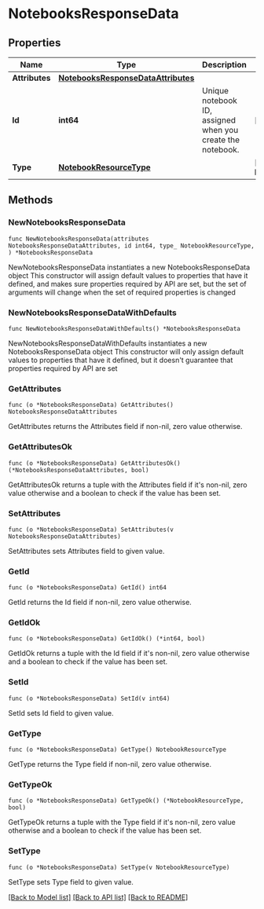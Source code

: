 # NotebooksResponseData

## Properties

Name | Type | Description | Notes
---- | ---- | ----------- | ------
**Attributes** | [**NotebooksResponseDataAttributes**](NotebooksResponseDataAttributes.md) |  | 
**Id** | **int64** | Unique notebook ID, assigned when you create the notebook. | [readonly] 
**Type** | [**NotebookResourceType**](NotebookResourceType.md) |  | [default to NOTEBOOKRESOURCETYPE_NOTEBOOKS]

## Methods

### NewNotebooksResponseData

`func NewNotebooksResponseData(attributes NotebooksResponseDataAttributes, id int64, type_ NotebookResourceType, ) *NotebooksResponseData`

NewNotebooksResponseData instantiates a new NotebooksResponseData object
This constructor will assign default values to properties that have it defined,
and makes sure properties required by API are set, but the set of arguments
will change when the set of required properties is changed

### NewNotebooksResponseDataWithDefaults

`func NewNotebooksResponseDataWithDefaults() *NotebooksResponseData`

NewNotebooksResponseDataWithDefaults instantiates a new NotebooksResponseData object
This constructor will only assign default values to properties that have it defined,
but it doesn't guarantee that properties required by API are set

### GetAttributes

`func (o *NotebooksResponseData) GetAttributes() NotebooksResponseDataAttributes`

GetAttributes returns the Attributes field if non-nil, zero value otherwise.

### GetAttributesOk

`func (o *NotebooksResponseData) GetAttributesOk() (*NotebooksResponseDataAttributes, bool)`

GetAttributesOk returns a tuple with the Attributes field if it's non-nil, zero value otherwise
and a boolean to check if the value has been set.

### SetAttributes

`func (o *NotebooksResponseData) SetAttributes(v NotebooksResponseDataAttributes)`

SetAttributes sets Attributes field to given value.


### GetId

`func (o *NotebooksResponseData) GetId() int64`

GetId returns the Id field if non-nil, zero value otherwise.

### GetIdOk

`func (o *NotebooksResponseData) GetIdOk() (*int64, bool)`

GetIdOk returns a tuple with the Id field if it's non-nil, zero value otherwise
and a boolean to check if the value has been set.

### SetId

`func (o *NotebooksResponseData) SetId(v int64)`

SetId sets Id field to given value.


### GetType

`func (o *NotebooksResponseData) GetType() NotebookResourceType`

GetType returns the Type field if non-nil, zero value otherwise.

### GetTypeOk

`func (o *NotebooksResponseData) GetTypeOk() (*NotebookResourceType, bool)`

GetTypeOk returns a tuple with the Type field if it's non-nil, zero value otherwise
and a boolean to check if the value has been set.

### SetType

`func (o *NotebooksResponseData) SetType(v NotebookResourceType)`

SetType sets Type field to given value.



[[Back to Model list]](../README.md#documentation-for-models) [[Back to API list]](../README.md#documentation-for-api-endpoints) [[Back to README]](../README.md)


